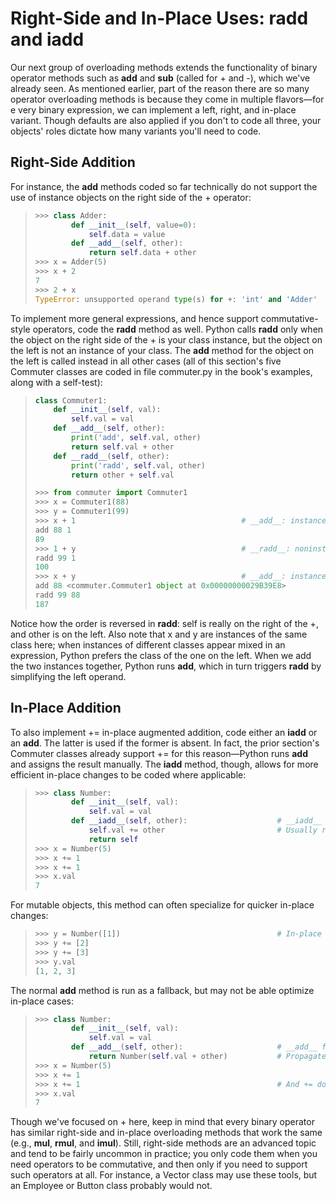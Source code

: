 # Right-Side and In-Place Uses: __radd__ and __iadd__

Our next group of overloading methods extends the functionality of binary operator methods such as 
__add__ and __sub__ (called for + and -), which we've already seen.  As mentioned earlier, part of 
the reason there are so many operator overloading methods is because they come in multiple flavors—for e
very binary expression, we can implement a left, right, and in-place variant. Though defaults are also 
applied if you don't to code all three, your objects' roles dictate how many variants you'll need to code.

## Right-Side Addition
For instance, the __add__ methods coded so far technically do not support the use of instance objects 
on the right side of the + operator:
> ```python
> >>> class Adder:
>         def __init__(self, value=0):
> 		      self.data = value
> 		  def __add__(self, other):
> 		      return self.data + other
> >>> x = Adder(5)
> >>> x + 2
> 7
> >>> 2 + x
> TypeError: unsupported operand type(s) for +: 'int' and 'Adder'
> ```
To implement more general expressions, and hence support commutative-style operators, code the __radd__ method 
as well. Python calls __radd__ only when the object on the right side of the + is your class instance, but the 
object on the left is not an instance of your class. The __add__ method for the object on the left is called 
instead in all other cases (all of this section's five Commuter classes are coded in file commuter.py in the
book's examples, along with a self-test):
> ```python
> class Commuter1:
>     def __init__(self, val):
>         self.val = val
>     def __add__(self, other):
>         print('add', self.val, other)
> 		  return self.val + other
>     def __radd__(self, other):
>         print('radd', self.val, other)
>         return other + self.val
> ```
> ```python
> >>> from commuter import Commuter1
> >>> x = Commuter1(88)
> >>> y = Commuter1(99)
> >>> x + 1 									# __add__: instance + noninstance
> add 88 1
> 89
> >>> 1 + y 									# __radd__: noninstance + instance
> radd 99 1
> 100
> >>> x + y 									# __add__: instance + instance, triggers __radd__
> add 88 <commuter.Commuter1 object at 0x00000000029B39E8>
> radd 99 88
> 187
> ```
Notice how the order is reversed in __radd__: self is really on the right of the +, and other is on the left.
Also note that x and y are instances of the same class here; when instances of different classes appear mixed 
in an expression, Python prefers the class of the one on the left. When we add the two instances together, 
Python runs __add__, which in turn triggers __radd__ by simplifying the left operand.

## In-Place Addition
To also implement += in-place augmented addition, code either an __iadd__ or an __add__. The latter is used 
if the former is absent. In fact, the prior section's Commuter classes already support += for this reason—Python 
runs __add__ and assigns the result manually. The __iadd__ method, though, allows for more efficient in-place 
changes to be coded where applicable:
> ```python
> >>> class Number:
>         def __init__(self, val):
>             self.val = val
>         def __iadd__(self, other): 					# __iadd__ explicit: x += y
> 			  self.val += other 						# Usually returns self
> 			  return self
> >>> x = Number(5)
> >>> x += 1
> >>> x += 1
> >>> x.val
> 7
> ```

For mutable objects, this method can often specialize for quicker in-place changes:
> ```python
> >>> y = Number([1]) 									# In-place change faster than +
> >>> y += [2]
> >>> y += [3]
> >>> y.val
> [1, 2, 3]
> ```

The normal __add__ method is run as a fallback, but may not be able optimize in-place cases:
> ```python
> >>> class Number:
> 	      def __init__(self, val):
> 		      self.val = val
> 		  def __add__(self, other): 					# __add__ fallback: x = (x + y)
> 		      return Number(self.val + other) 			# Propagates class type
> >>> x = Number(5)
> >>> x += 1
> >>> x += 1 											# And += does concatenation here
> >>> x.val
> 7
> ```

Though we've focused on + here, keep in mind that every binary operator has similar right-side and in-place 
overloading methods that work the same (e.g., __mul__, __rmul__, and __imul__). Still, right-side methods 
are an advanced topic and tend to be fairly uncommon in practice; you only code them when you need operators 
to be commutative, and then only if you need to support such operators at all. For instance, a Vector class 
may use these tools, but an Employee or Button class probably would not.
